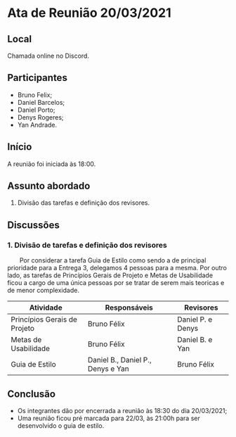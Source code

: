 # Ata de Reunião 20/03/2021

## Local

Chamada online no Discord.

## Participantes
- Bruno Felix;
- Daniel Barcelos;
- Daniel Porto;
- Denys Rogeres;
- Yan Andrade.

## Início

A reunião foi iniciada às 18:00.

## Assunto abordado

1. Divisão das tarefas e definição dos revisores.

## Discussões

### 1. Divisão de tarefas e definição dos revisores
&emsp;&emsp;Por considerar a tarefa Guia de Estilo como sendo a de principal prioridade para a Entrega 3, delegamos 4 pessoas para a mesma. Por outro lado, as tarefas de Princípios Gerais de Projeto e Metas de Usabilidade ficou a cargo de uma única pessoas por se tratar de serem mais teoricas e de menor complexidade.

| Atividade | Responsáveis | Revisores |
|--|--|--|
| Princípios Gerais de Projeto | Bruno Félix | Daniel P. e Denys |
| Metas de Usabilidade | Bruno Félix | Daniel B. e Yan |
| Guia de Estilo | Daniel B., Daniel P., Denys e Yan | Bruno Félix |

## Conclusão
- Os integrantes dão por encerrada a reunião às 18:30 do dia 20/03/2021;
- Uma reunião ficou pré marcada para 22/03, às 21:00h para ser desenvolvido o guia de estilo.
